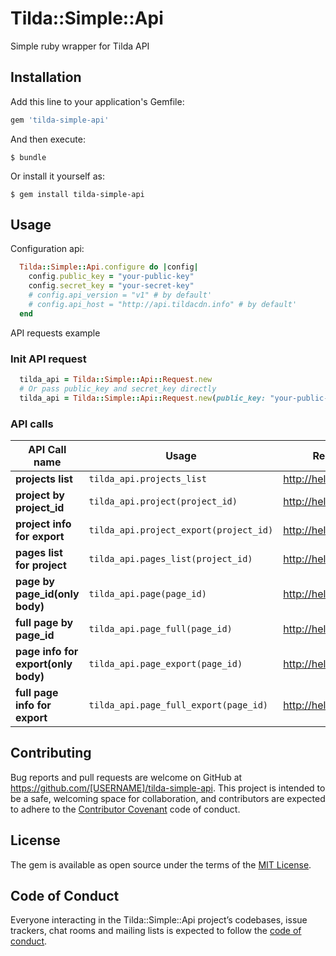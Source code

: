# Tilda::Simple::Api

Simple ruby wrapper for Tilda API

## Installation

Add this line to your application's Gemfile:

```ruby
gem 'tilda-simple-api'
```

And then execute:

    $ bundle

Or install it yourself as:

    $ gem install tilda-simple-api

## Usage

Configuration api:

```ruby
  Tilda::Simple::Api.configure do |config|
    config.public_key = "your-public-key"
    config.secret_key = "your-secret-key"
    # config.api_version = "v1" # by default'
    # config.api_host = "http://api.tildacdn.info" # by default'
  end
```

API requests example

### Init API request
```ruby
  tilda_api = Tilda::Simple::Api::Request.new 
  # Or pass public_key and secret_key directly
  tilda_api = Tilda::Simple::Api::Request.new(public_key: "your-public-key", secret_key: "your-secret-key")
```
### API calls

| API Call name                       | Usage                                      | Request/Response example                      |
| ----------------------------------- |------------------------------------------- | --------------------------------------------- |
| **projects list**                   | `tilda_api.projects_list`                  | http://help.tilda.ws/api#getprojectslist      |
| **project by project_id**           | `tilda_api.project(project_id)`            | http://help.tilda.ws/api#getproject           |
| **project info for export**         | `tilda_api.project_export(project_id)`     | http://help.tilda.ws/api#getprojectexport     |
| **pages list for project**          | `tilda_api.pages_list(project_id)`         | http://help.tilda.ws/api#getpageslist         |
| **page by page_id(only body)**      | `tilda_api.page(page_id)`                  | http://help.tilda.ws/api#getpage              |
| **full page by page_id**            | `tilda_api.page_full(page_id)`             | http://help.tilda.ws/api#getpagefull          |
| **page info for export(only body)** | `tilda_api.page_export(page_id)`           | http://help.tilda.ws/api#getpageexport        |
| **full page info for export**       | `tilda_api.page_full_export(page_id)`      | http://help.tilda.ws/api#getpagefullexport    |

## Contributing

Bug reports and pull requests are welcome on GitHub at https://github.com/[USERNAME]/tilda-simple-api. This project is intended to be a safe, welcoming space for collaboration, and contributors are expected to adhere to the [Contributor Covenant](http://contributor-covenant.org) code of conduct.

## License

The gem is available as open source under the terms of the [MIT License](https://opensource.org/licenses/MIT).

## Code of Conduct

Everyone interacting in the Tilda::Simple::Api project’s codebases, issue trackers, chat rooms and mailing lists is expected to follow the [code of conduct](https://github.com/[USERNAME]/tilda-simple-api/blob/master/CODE_OF_CONDUCT.md).
